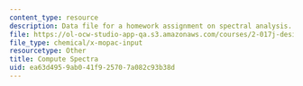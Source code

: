 ```yaml
---
content_type: resource
description: Data file for a homework assignment on spectral analysis.
file: https://ol-ocw-studio-app-qa.s3.amazonaws.com/courses/2-017j-design-of-electromechanical-robotic-systems-fall-2009/ea63d4959ab041f925707a082c93b38d_computespectra.dat
file_type: chemical/x-mopac-input
resourcetype: Other
title: Compute Spectra
uid: ea63d495-9ab0-41f9-2570-7a082c93b38d
---
```

